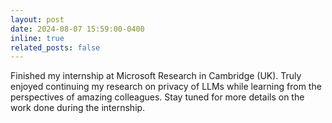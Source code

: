 ```yaml
---
layout: post
date: 2024-08-07 15:59:00-0400
inline: true
related_posts: false
---
```


Finished my internship at Microsoft Research in Cambridge (UK). 
Truly enjoyed continuing my research on privacy of LLMs while learning from the perspectives of amazing colleagues. 
Stay tuned for more details on the work done during the internship. 
